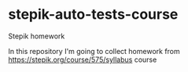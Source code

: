# stepik-auto-tests-course
Stepik homework

In this repository I'm going to collect homework from https://stepik.org/course/575/syllabus course
